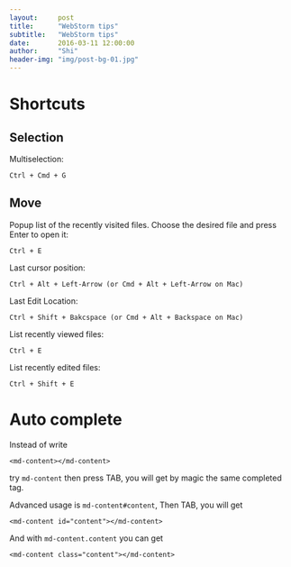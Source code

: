 ```yaml
---
layout:     post
title:      "WebStorm tips"
subtitle:   "WebStorm tips"
date:       2016-03-11 12:00:00
author:     "Shi"
header-img: "img/post-bg-01.jpg"
---
```


# Shortcuts

## Selection

Multiselection: 

`Ctrl + Cmd + G`

## Move

Popup list of the recently visited files. Choose the desired file and press Enter to open it:

 `Ctrl + E  `

Last cursor position:

 `Ctrl + Alt + Left-Arrow (or Cmd + Alt + Left-Arrow on Mac) `

Last Edit Location:

`Ctrl + Shift + Bakcspace (or Cmd + Alt + Backspace on Mac)`

List recently viewed files:

`Ctrl + E`

List recently edited files:

`Ctrl + Shift + E`



# Auto complete

Instead of write

	<md-content></md-content>

 try	`md-content` then press TAB, you will get by magic the same completed tag.

Advanced usage is `md-content#content`, Then TAB, you will get

	<md-content id="content"></md-content>

And with `md-content.content` you can get 

    <md-content class="content"></md-content>

